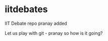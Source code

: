 iitdebates
==========

IIT Debate repo
pranay added

Let us play with git - pranay
so how is it going?